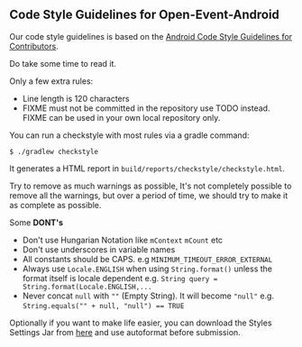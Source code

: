 ## Code Style Guidelines for Open-Event-Android

Our code style guidelines is based on the [Android Code Style Guidelines for Contributors](https://source.android.com/source/code-style.html).

Do take some time to read it.

Only a few extra rules:

- Line length is 120 characters
- FIXME must not be committed in the repository use TODO instead. FIXME can be used in your own local repository only.

You can run a checkstyle with most rules via a gradle command:

```
$ ./gradlew checkstyle
```

It generates a HTML report in `build/reports/checkstyle/checkstyle.html`.

Try to remove as much warnings as possible, It's not completely possible to remove all the warnings, but over a period of time, we should try to make it as complete as possible.

Some **DONT's**

- Don't use Hungarian Notation like `mContext` `mCount` etc
- Don't use underscores in variable names
- All constants should be CAPS. e.g `MINIMUM_TIMEOUT_ERROR_EXTERNAL`
- Always use `Locale.ENGLISH` when using `String.format()` unless the format itself is locale dependent e.g. `String query = String.format(Locale.ENGLISH,...`
- Never concat `null` with `""` (Empty String). It will become `"null"` e.g. `String.equals("" + null, "null") == TRUE`

Optionally if you want to make life easier, you can download the Styles Settings Jar from [here](https://dl.dropboxusercontent.com/u/10123399/fossasia_codestyle.jar) and use autoformat before submission.
